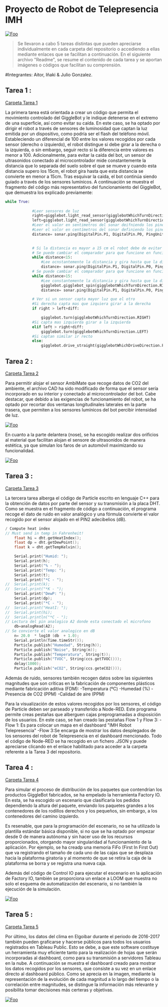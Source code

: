 


# Proyecto de Robot de Telepresencia IMH

<a href="https://www.imh.eus/eu" rel="some text">![Foo](https://media-exp1.licdn.com/dms/image/C4D0BAQFpuzjCUj95cg/company-logo_200_200/0/1579542289894?e=2159024400&v=beta&t=MqzIGMRqGZ4diQz7Y4T1qaaIh0YsdYIQdwPKU6zvWMQ)</a>


>Se llevaron a cabo 5 tareas distintas que pueden apreciarse individualmente en cada carpeta del repositorio o accediendo a ellas mediante enlaces que se facilitan a continuación. En el siguiente archivo "Readme", se resume el contenido de cada tarea y se aportan imágenes o códigos que facilitan su comprensión.

#Integrantes: Aitor, Iñaki & Julio Gonzalez.

## Tarea 1 :
[Carpeta Tarea 1](https://github.com/Octajul/IMH-Robot-Telepresencia---Grupo-5/tree/master/Tarea%201)

La primera tarea está orientada a crear un código que permita el movimiento controlado del GiggleBot y le indique detenerse en el extremo de una superficie, así como evitar su caída.
En este caso, se ha optado por dirigir el robot a través de sensores de luminosidad que captan la luz emitida por un dispositivo, como podría ser el flash del teléfono móvil. Estableciendo un diferencial de 100 entre los valores recogidos por cada sensor (derecho o izquierdo), el robot distingue si debe girar a la derecha o la izquierda, o sin embargo, seguir recto si la diferencia entre valores es menor a 100.
Adicionalmente, para evitar la caída del bot, un sensor de ultrasonidos conectado al microcontrolador mide constantemente la distancia que lo separada del suelo sobre el que se mueve y cuando esta distancia supero los 15cm, el robot gira hasta que esta distancia se convierte en menor a 15cm. 
Tras esquivar la caida, el bot continúa siendo guiado a través de los sensores lumínicos.
A continuación se muestra el fragmento del código más representativo del funcionamiento del GiggleBot, que demuestra los explicado previamente:
```python
while True:
           
            #Leer sensores de luz 
            right=gigglebot.light_read_sensor(gigglebotWhichTurnDirection.RIGHT)
            left=gigglebot.light_read_sensor(gigglebotWhichTurnDirection.LEFT)
            #Leer el valor en sentimetros del sonar deifniendo los pines en que esta conectado el sonar.ping(DigitalPin.P0, DigitalPin.P0, PingUnit.MICRO_SECONDS)
            #Leer el valor en centímetros del sonar definiendo los pines en que esta conectado el sonar
            distance= sonar.ping(DigitalPin.P1, DigitalPin.P0, PingUnit.CENTIMETERS)

            
            # Si la distancia es mayor a 15 cm el robot debe de evitar caerse 
            # Se puede cambiar el comparador para que funcione en funcion de si tiene obstaculos adelante
            while distance<15:
                #Lee ocnstantemente la distancia y gira hasta que la distancia sea menor significando que no esta al borde de la mesa
                distance= sonar.ping(DigitalPin.P1, DigitalPin.P0, PingUnit.CENTIMETERS)
            # Se puede cambiar el comparador para que funcione en función de si tiene obstáculos delante
            while distance>15:
                #Lee constantemente la distancia y gira hasta que la distancia sea menor significando que no esta al borde de la mesa
                gigglebot.gigglebot_spin(gigglebotWhichTurnDirection.RIGHT)
                distance= sonar.ping(DigitalPin.P1, DigitalPin.P0, PingUnit.CENTIMETERS)

            # Ver si un sensor capta mayor luz que el otro 
            #Si derecha capta mas que izquiera girar a la derecha
            if right > left+diff:

                gigglebot.turn(gigglebotWhichTurnDirection.RIGHT)
            #Si capta mas izquierda girar a la izquierda
            elif left > right+diff:
                gigglebot.turn(gigglebotWhichTurnDirection.LEFT)
            #Si captan similar ir recto
            else:
                gigglebot.drive_straight(gigglebotWhichDriveDirection.FORWARD)
```
 
## Tarea 2 : 
[Carpeta Tarea 2](https://github.com/Octajul/IMH-Robot-Telepresencia---Grupo-5/tree/master/Tarea%202)

Para permitir alojar el sensor AmbiMate que recoge datos de CO2 del ambiente, el archivo CAD ha sido modificado de forma que el sensor sería incorporado en su interior y conectado al microcontrolador del bot. Cabe destacar, que debido a las exigencias de funcionamiento del robot, se ha optado por recortar dos ventanas longitudinales laterales en la parte trasera, que permiten a los sensores lumínicos del bot percibir intensidad de luz.

<a href="https://github.com/Octajul/IMH-Robot-Telepresencia---Grupo-5/raw/master/Tarea%202/Back%20V2.0.stl">![Foo](https://i.imgur.com/CWoaKO0.jpg)</a>


En cuanto a la parte delantera (nose), se ha escogido realizar dos orificios al material que facilitan alojan el sensore de ultrasonidos de manera estética, ya que simulan los faros de un automóvil maximizando su funcionalidad.

<a href="https://github.com/Octajul/IMH-Robot-Telepresencia---Grupo-5/raw/master/Tarea%202/UM2_nose_v1%20v4.stl">![Foo](https://i.imgur.com/UnobRzq.jpg)</a>


## Tarea 3 : 
[Carpeta Tarea 3](https://github.com/Octajul/IMH-Robot-Telepresencia---Grupo-5/tree/master/Tarea%203)

La tercera tarea alberga el código de Particle escrito en lenguaje C++ para la obtención de datos por parte del sensor y su transmisión a la placa DHT. Como se muestra en el fragmento de código a continuación, el programa recoge el dato de ruido en valor analógico y una fórmula convierte el valor recogido por el sensor alojado en el PIN2 adecibelios (dB). 

```cpp
/ Compute heat index
// Must send in temp in Fahrenheit!
	float hi = dht.getHeatIndex();
	float dp = dht.getDewPoint();
	float k = dht.getTempKelvin();

	Serial.print("Humid: "); 
	Serial.print(h);
	Serial.print("% - ");
	Serial.print("Temp: "); 
	Serial.print(t);
	Serial.print("*C - ");
//	Serial.print(k);
//	Serial.print("*K - ");
	Serial.print("DewP: ");
	Serial.print(dp);
	Serial.print("*C - ");
//	Serial.print("HeatI: ");
//	Serial.print(hi);
//	Serial.println("*C - ");
// Lectura del pin analogico A2 donde esta conectado el microfono
    db=analogRead(A2);
// Se convierte el valor analogico en dB
    n= 20.0  * log10 (db  + 1.0);
	Serial.println(Time.timeStr());
	Particle.publish("Humedad", String(h));
	Particle.publish("Noise", String(n));
	Particle.publish("Temperatura", String(t));
	Particle.publish("TVOC", String(ccs.getTVOC()));
	delay(1000);
	Particle.publish("eCO2", String(ccs.geteCO2()));
```
Además de ruido, sensores también recogen datos sobre las siguientes magnitudes que son críticas en la fabricación de componentes plásticos mediante fabricación aditiva (FDM):
-Temperatura (ºC)
-Humedad (%)
-Presencia de CO2 (PPM)
-Calidad de aire (PPM)

Para la visualización de estos valores recogidos por los sensores, el código de Particle deben ser parseado y transferido a Node-RED. Este programa permite creas pestañas que alberguen cajas preprogramadas a disposición de los usuarios. En este caso, se han creado las pestañas Flow 1 y Flow 3:
-Flow 1: Es para colocar un mapa en el dashboard "IMH Robot Telepresencia"
-Flow 3:Se encarga de mostrar los datos desplegados de los sensores del robot de Telepresencia en el dashboard mencionado. 
Todo el código de Node-RED se ha recogido en un fichero .JSON y puede apreciarse clicando en el enlace habilitado para acceder a la carpeta referente a la Tarea 3 del repositorio. 

## Tarea 4 : 
[Carpeta Tarea 4](https://github.com/Octajul/IMH-Robot-Telepresencia---Grupo-5/tree/master/Tarea%204)

Para simular el proceso de distribución de los paquetes que contendrían los productos GiggleBot fabricados, se ha empelado la herramienta Factory IO. En esta, se ha escogido un escenario que clasificaría los pedidos dependiendo la altura del paquete, enviando los paquetes grandes a los contenedores de los rodillos derechos y los pequeños, sin embargo, a los contenedores del camino izquierdo. 

Es resenable, que para la programación del escenario, no se ha utilizado la plantilla estándar básica disponible, si no que se ha optado por empezar desde 0 de manera autónoma y sin hacer uso de los recursos proporcionados, otorgando mayor singularidad al funcionamiento de la aplicación. Por ejemplo, se ha creadp una memoria FiFo (First In First Out) que va registrando el tamaño de cada uno de las cajas que se desplaza hacia la plataforma giratoria y al momento de que se retira la caja de la plataforma se borra y se registra una nueva caja.

Además del código de Control IO para ejecutar el escenario en la aplicación de Factory IO, también se proporciona un enlace a LOOM que muestra no solo el esquema de automatización del escenario, si no también la ejecución de la simulación. 

<a href="https://www.loom.com/share/601ccd1b21f14bd4999cd6b41fa7456d
" rel="some text">![Foo](https://i.imgur.com/sVijgPE.jpg)</a>

## Tarea 5 :
[Carpeta Tarea 5](https://github.com/Octajul/IMH-Robot-Telepresencia---Grupo-5/tree/master/Tarea%205)

Por último, los datos del clima en Elgoibar durante el periodo de 2016-2017 también pueden graficarse y hacerse públicos para todos los usuarios registrados en Tableau Public. Esto se debe, a que este software costituye un herramienta muy eficiente tanto para la realización de hojas que serán incorporadas al dashboard, como para su transmisión a servidores Tableau en la nube. 
A continuación se muestra el dashboard creado para mostrar los datos recogidos por los sensores, que consiste a su vez en un enlace directo al dashboard público. Como se aprecia en la imagen, mediante la representación de la evolución de cada magnitud a lo largo del tiempo o la correlación entre magnitudes, se distingue la información más relevante y posibilita tomar decisiones más certeras y objetivas. 


<a href="https://public.tableau.com/views/Tarea662/Dashboard1?:showVizHome=no" rel="some text">![Foo](https://i.imgur.com/exxwFGR.jpg)</a>


